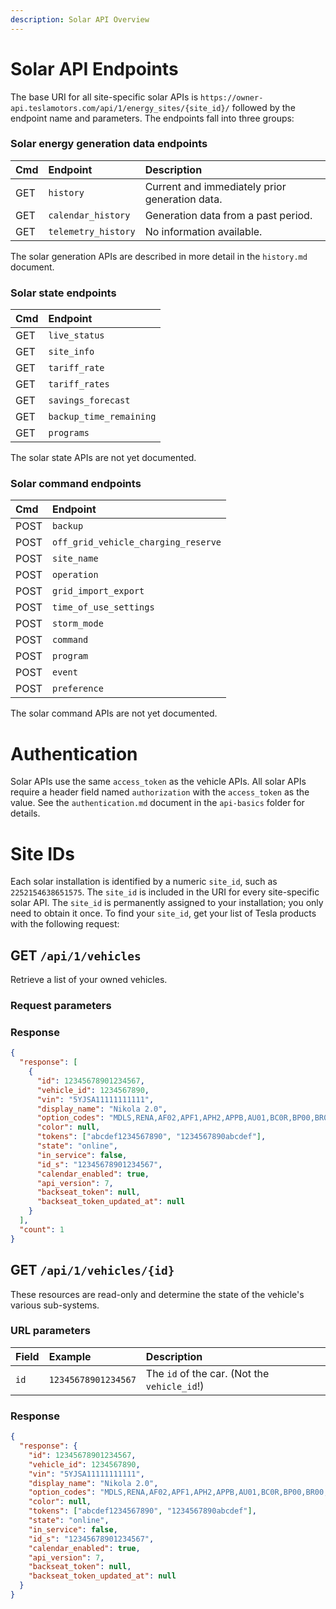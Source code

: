 ```yaml
---
description: Solar API Overview
---
```


# Solar API Endpoints

The base URI for all site-specific solar APIs is `https://owner-api.teslamotors.com/api/1/energy_sites/{site_id}/` followed by the endpoint name and parameters. The endpoints fall into three groups:

### Solar energy generation data endpoints

| Cmd | Endpoint            | Description                                    |
| :-- | :------------------ | :--------------------------------------------- |
| GET | `history`           | Current and immediately prior generation data. |
| GET | `calendar_history`  | Generation data from a past period.            |
| GET | `telemetry_history` | No information available.                      |

The solar generation APIs are described in more detail in the `history.md` document.

### Solar state endpoints

| Cmd | Endpoint                | 
| :-- | :---------------------- | 
| GET | `live_status`           | 
| GET | `site_info`             | 
| GET | `tariff_rate`           |
| GET | `tariff_rates`          |
| GET | `savings_forecast`      |
| GET | `backup_time_remaining` |
| GET | `programs`              |

The solar state APIs are not yet documented.

### Solar command endpoints

| Cmd  | Endpoint                            | 
| :--- | :---------------------------------- | 
| POST | `backup`                            | 
| POST | `off_grid_vehicle_charging_reserve` | 
| POST | `site_name`                         |
| POST | `operation`                         |
| POST | `grid_import_export`                |
| POST | `time_of_use_settings`              |
| POST | `storm_mode`                        |
| POST | `command`                           |
| POST | `program`                           |
| POST | `event`                             |
| POST | `preference`                        |

The solar command APIs are not yet documented.

# Authentication

Solar APIs use the same `access_token` as the vehicle APIs.  All solar APIs require a header field named `authorization` with the `access_token` as the value.
See the `authentication.md` document in the `api-basics` folder for details.

# Site IDs

Each solar installation is identified by a numeric `site_id`, such as `2252154638651575`. The `site_id` is included in the URI for every site-specific solar API. The `site_id` is permanently assigned to your installation; you only need to obtain it once.  To find your `site_id`, get your list of Tesla products with the following request:

## GET `/api/1/vehicles`

Retrieve a list of your owned vehicles.

### Request parameters

### Response

```json
{
  "response": [
    {
      "id": 12345678901234567,
      "vehicle_id": 1234567890,
      "vin": "5YJSA11111111111",
      "display_name": "Nikola 2.0",
      "option_codes": "MDLS,RENA,AF02,APF1,APH2,APPB,AU01,BC0R,BP00,BR00,BS00,CDM0,CH05,PBCW,CW00,DCF0,DRLH,DSH7,DV4W,FG02,FR04,HP00,IDBA,IX01,LP01,ME02,MI01,PF01,PI01,PK00,PS01,PX00,PX4D,QTVB,RFP2,SC01,SP00,SR01,SU01,TM00,TP03,TR00,UTAB,WTAS,X001,X003,X007,X011,X013,X021,X024,X027,X028,X031,X037,X040,X044,YFFC,COUS",
      "color": null,
      "tokens": ["abcdef1234567890", "1234567890abcdef"],
      "state": "online",
      "in_service": false,
      "id_s": "12345678901234567",
      "calendar_enabled": true,
      "api_version": 7,
      "backseat_token": null,
      "backseat_token_updated_at": null
    }
  ],
  "count": 1
}
```

## GET `/api/1/vehicles/{id}`

These resources are read-only and determine the state of the vehicle's various sub-systems.

### URL parameters

| Field | Example             | Description                                  |
| :---- | :------------------ | :------------------------------------------- |
| `id`  | `12345678901234567` | The `id` of the car. (Not the `vehicle_id`!) |

### Response

```json
{
  "response": {
    "id": 12345678901234567,
    "vehicle_id": 1234567890,
    "vin": "5YJSA11111111111",
    "display_name": "Nikola 2.0",
    "option_codes": "MDLS,RENA,AF02,APF1,APH2,APPB,AU01,BC0R,BP00,BR00,BS00,CDM0,CH05,PBCW,CW00,DCF0,DRLH,DSH7,DV4W,FG02,FR04,HP00,IDBA,IX01,LP01,ME02,MI01,PF01,PI01,PK00,PS01,PX00,PX4D,QTVB,RFP2,SC01,SP00,SR01,SU01,TM00,TP03,TR00,UTAB,WTAS,X001,X003,X007,X011,X013,X021,X024,X027,X028,X031,X037,X040,X044,YFFC,COUS",
    "color": null,
    "tokens": ["abcdef1234567890", "1234567890abcdef"],
    "state": "online",
    "in_service": false,
    "id_s": "12345678901234567",
    "calendar_enabled": true,
    "api_version": 7,
    "backseat_token": null,
    "backseat_token_updated_at": null
  }
}
```
